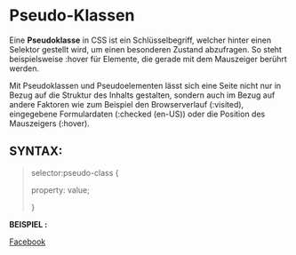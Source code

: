 # Pseudo-Klassen

Eine **Pseudoklasse** in CSS ist ein Schlüsselbegriff, welcher hinter einen Selektor gestellt wird, um einen besonderen Zustand abzufragen. So steht beispielsweise :hover für Elemente, die gerade mit dem Mauszeiger berührt werden.

Mit Pseudoklassen und Pseudoelementen lässt sich eine Seite nicht nur in Bezug auf die Struktur des Inhalts gestalten, sondern auch im Bezug auf andere Faktoren wie zum Beispiel den Browserverlauf  (:visited), eingegebene Formulardaten (:checked (en-US)) oder die Position des Mauszeigers (:hover).

## SYNTAX:
>selector:pseudo-class {
>
> property: value;
> 
>}

**BEISPIEL :**

<a href="www.facebook.com">Facebook</a>

<style>
    a:hover{
        color:red
    }
</style>

